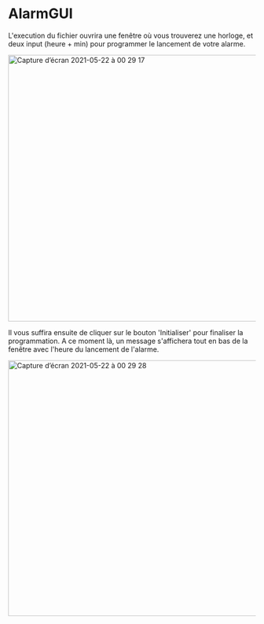 # AlarmGUI

L'execution du fichier ouvrira une fenêtre où vous trouverez une horloge, et deux input (heure + min) 
pour programmer le lancement de votre alarme.

<img width="542" alt="Capture d’écran 2021-05-22 à 00 29 17" src="https://user-images.githubusercontent.com/59586260/119204166-17601b80-ba95-11eb-9604-7226177230d5.png">

Il vous suffira ensuite de cliquer sur le bouton 'Initialiser' pour finaliser la programmation. 
A ce moment là, un message s'affichera tout en bas de la fenêtre avec l'heure du lancement de l'alarme.

<img width="520" alt="Capture d’écran 2021-05-22 à 00 29 28" src="https://user-images.githubusercontent.com/59586260/119204178-1af3a280-ba95-11eb-8f6f-5f04aaea5e84.png">

